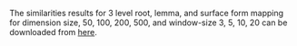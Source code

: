 The similarities results for 3 level root, lemma, and surface form mapping for dimension size, 50, 100, 200, 500, and window-size 3, 5, 10, 20 can be downloaded from [here](https://drive.google.com/file/d/18C1BNJ_YkGXGIZqZxPRqsG6FRakbR8OG/view?usp=sharing).
